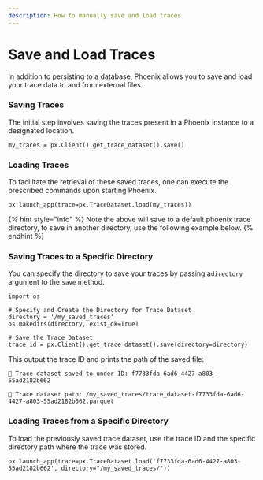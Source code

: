 ```yaml
---
description: How to manually save and load traces
---
```


# Save and Load Traces

In addition to persisting to a database, Phoenix allows you to save and load your trace data to and from external files.

### Saving Traces

The initial step involves saving the traces present in a Phoenix instance to a designated location.

```
my_traces = px.Client().get_trace_dataset().save()
```

### Loading Traces

To facilitate the retrieval of these saved traces, one can execute the prescribed commands upon starting Phoenix.

```
px.launch_app(trace=px.TraceDataset.load(my_traces))
```

{% hint style="info" %}
Note the above will save to a default phoenix trace directory, to save in another directory, use the following example below.
{% endhint %}

### Saving Traces to a Specific Directory

You can specify the directory to save your traces by passing a`directory` argument to the `save` method.

```notebook-python
import os

# Specify and Create the Directory for Trace Dataset
directory = '/my_saved_traces'
os.makedirs(directory, exist_ok=True)

# Save the Trace Dataset
trace_id = px.Client().get_trace_dataset().save(directory=directory)
```

This output the trace ID and prints the path of the saved file:

`💾 Trace dataset saved to under ID: f7733fda-6ad6-4427-a803-55ad2182b662`&#x20;

`📂 Trace dataset path: /my_saved_traces/trace_dataset-f7733fda-6ad6-4427-a803-55ad2182b662.parquet`

### Loading Traces from a Specific Directory

To load the previously saved trace dataset, use the trace ID and the specific directory path where the trace was stored.

```notebook-python
px.launch_app(trace=px.TraceDataset.load('f7733fda-6ad6-4427-a803-55ad2182b662', directory="/my_saved_traces/"))
```
